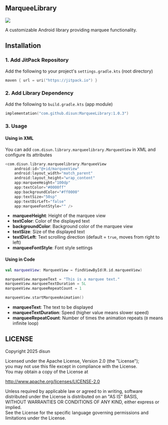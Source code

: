 
## MarqueeLibrary

[![](https://jitpack.io/v/disuns/MarqueeLibrary.svg)](https://jitpack.io/#disuns/MarqueeLibrary)

A customizable Android library providing marquee functionality.

## Installation

### 1. Add JitPack Repository

Add the following to your project's `settings.gradle.kts` (root directory)
```kotlin
maven { url = uri("https://jitpack.io") }
```

### 2. Add Library Dependency

Add the following to `build.gradle.kts` (app module)
```kotlin
implementation("com.github.disun:MarqueeLibrary:1.0.3")
```

### 3. Usage

#### Using in XML

You can add `com.disun.library.marqueelibrary.MarqueeView` in XML and configure its attributes
```kotlin
<com.disun.library.marqueelibrary.MarqueeView
    android:id="@+id/marqueeView"
    android:layout_width="match_parent"
    android:layout_height="wrap_content"
    app:marqueeHeight="100dp"
    app:textColor="#0000ff"
    app:backgroundColor="#ff0000"
    app:textSize="50sp"
    app:textDirLeft="false"
    app:marqueeFontStyle="" />
```

- **marqueeHeight**: Height of the marquee view
- **textColor**: Color of the displayed text
- **backgroundColor**: Background color of the marquee view
- **textSize**: Size of the displayed text
- **textDirLeft**: Text scrolling direction (default = `true`, moves from right to left)
- **marqueeFontStyle**: Font style settings
#### Using in Code
```kotlin
val marqueeView: MarqueeView = findViewById(R.id.marqueeView)

marqueeView.marqueeText = "This is a marquee text."
marqueeView.marqueeTextDuration = 5L
marqueeView.marqueeRepeatCount = 1

marqueeView.startMarqueeAnimation()
```
- **marqueeText**: The text to be displayed
- **marqueeTextDuration**: Speed (higher value means slower speed)
- **marqueeRepeatCount**: Number of times the animation repeats (`0` means infinite loop)



## LICENSE

Copyright 2025 disun
  
Licensed under the Apache License, Version 2.0 (the "License");  
you may not use this file except in compliance with the License.  
You may obtain a copy of the License at  

http://www.apache.org/licenses/LICENSE-2.0

  
Unless required by applicable law or agreed to in writing, software  
distributed under the License is distributed on an "AS IS" BASIS,  
WITHOUT WARRANTIES OR CONDITIONS OF ANY KIND, either express or implied.  
See the License for the specific language governing permissions and  
limitations under the License.
